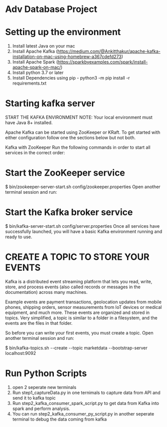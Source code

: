 # Adv Database Project



# Setting up the environment

1. Install latest Java on your mac 
2. Install Apache Kafka (https://medium.com/@Ankitthakur/apache-kafka-installation-on-mac-using-homebrew-a367cdefd273)
3. Install Apache Spark (https://sparkbyexamples.com/spark/install-apache-spark-on-mac/)
4. Install python 3.7 or later
5. Install Dependencies using pip - python3 -m pip install -r requirements.txt

# Starting kafka server

START THE KAFKA ENVIRONMENT
NOTE: Your local environment must have Java 8+ installed.

Apache Kafka can be started using ZooKeeper or KRaft. To get started with either configuration follow one the sections below but not both.

Kafka with ZooKeeper
Run the following commands in order to start all services in the correct order:

# Start the ZooKeeper service
$ bin/zookeeper-server-start.sh config/zookeeper.properties
Open another terminal session and run:

# Start the Kafka broker service
$ bin/kafka-server-start.sh config/server.properties
Once all services have successfully launched, you will have a basic Kafka environment running and ready to use.

# CREATE A TOPIC TO STORE YOUR EVENTS
Kafka is a distributed event streaming platform that lets you read, write, store, and process events (also called records or messages in the documentation) across many machines.

Example events are payment transactions, geolocation updates from mobile phones, shipping orders, sensor measurements from IoT devices or medical equipment, and much more. These events are organized and stored in topics. Very simplified, a topic is similar to a folder in a filesystem, and the events are the files in that folder.

So before you can write your first events, you must create a topic. Open another terminal session and run:

$ bin/kafka-topics.sh --create --topic marketdata --bootstrap-server localhost:9092

# Run Python Scripts

1. open 2 seperate new terminals
2. Run step1_captureData.py in one ternimals to capture data from API and send it to kafka topic
3. Run step2_kafka_consumer_spark_script.py to get data from Kafka into spark and perform analysis.
4. You can run step2_kafka_consumer_py_script.py in another seperate terminal to debug the data coming from kafka







